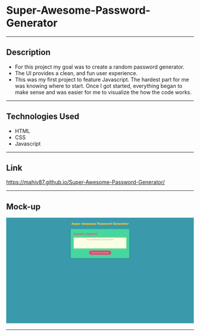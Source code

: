# Super-Awesome-Password-Generator

---

## Description

<ul>
    <li>For this project my goal was to create a random password generator.</li>
    <li>The UI provides a clean, and fun user experience.</li>
    <li>This was my first project to feature Javascript. The hardest part for me was knowing where to start.
        Once I got started, everything began to make sense and was easier for me to visualize the how the code works.</li>
</ul>

---

## Technologies Used

<ul>
    <li>HTML</li>
    <li>CSS</li>
    <li>Javascript</li>
</ul>

---

## Link
https://mahiv87.github.io/Super-Awesome-Password-Generator/

---

## Mock-up

![Screenshot of S-A-P-G](./assets/images/S-A-P-G.PNG)


---
